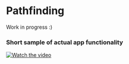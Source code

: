 # Pathfinding

Work in progress :)

### Short sample of actual app functionality
[![Watch the video](https://img.youtube.com/vi/vaXeig1flB0/0.jpg)](https://www.youtube.com/watch?v=vaXeig1flB0&feature=youtu.be&fbclid=IwAR18P37dsL5ev9HP0NIMG2HNyDwlI-E9nWj_0LZZkwENPN8fPeGCkZTC02o)
